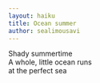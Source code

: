 ```yaml
---
layout: haiku
title: Ocean summer
author: sealimousavi
---
```

Shady summertime<br>
A whole, little ocean runs<br>
at the perfect sea<br>